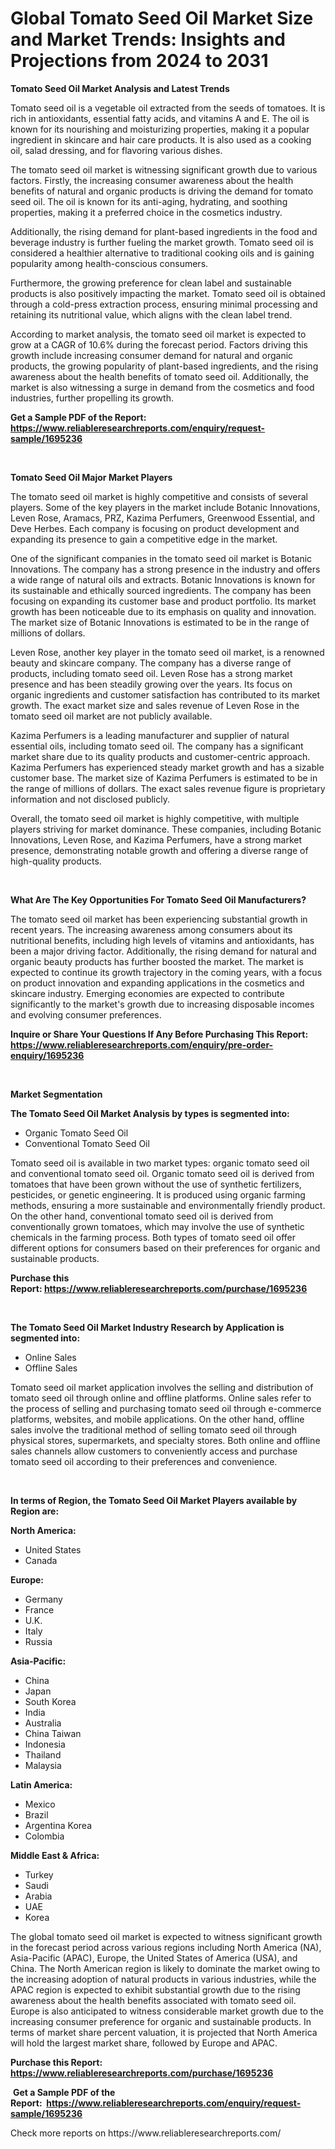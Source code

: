 <p><h1>Global Tomato Seed Oil Market Size and Market Trends: Insights and Projections from 2024 to 2031</h1></p><p><strong>Tomato Seed Oil Market Analysis and Latest Trends</strong></p>
<p><p>Tomato seed oil is a vegetable oil extracted from the seeds of tomatoes. It is rich in antioxidants, essential fatty acids, and vitamins A and E. The oil is known for its nourishing and moisturizing properties, making it a popular ingredient in skincare and hair care products. It is also used as a cooking oil, salad dressing, and for flavoring various dishes.</p><p>The tomato seed oil market is witnessing significant growth due to various factors. Firstly, the increasing consumer awareness about the health benefits of natural and organic products is driving the demand for tomato seed oil. The oil is known for its anti-aging, hydrating, and soothing properties, making it a preferred choice in the cosmetics industry.</p><p>Additionally, the rising demand for plant-based ingredients in the food and beverage industry is further fueling the market growth. Tomato seed oil is considered a healthier alternative to traditional cooking oils and is gaining popularity among health-conscious consumers.</p><p>Furthermore, the growing preference for clean label and sustainable products is also positively impacting the market. Tomato seed oil is obtained through a cold-press extraction process, ensuring minimal processing and retaining its nutritional value, which aligns with the clean label trend.</p><p>According to market analysis, the tomato seed oil market is expected to grow at a CAGR of 10.6% during the forecast period. Factors driving this growth include increasing consumer demand for natural and organic products, the growing popularity of plant-based ingredients, and the rising awareness about the health benefits of tomato seed oil. Additionally, the market is also witnessing a surge in demand from the cosmetics and food industries, further propelling its growth.</p></p>
<p><strong>Get a Sample PDF of the Report:&nbsp; <a href="https://www.reliableresearchreports.com/enquiry/request-sample/1695236">https://www.reliableresearchreports.com/enquiry/request-sample/1695236</a></strong></p>
<p>&nbsp;</p>
<p><strong>Tomato Seed Oil Major Market Players</strong></p>
<p><p>The tomato seed oil market is highly competitive and consists of several players. Some of the key players in the market include Botanic Innovations, Leven Rose, Aramacs, PRZ, Kazima Perfumers, Greenwood Essential, and Deve Herbes. Each company is focusing on product development and expanding its presence to gain a competitive edge in the market.</p><p>One of the significant companies in the tomato seed oil market is Botanic Innovations. The company has a strong presence in the industry and offers a wide range of natural oils and extracts. Botanic Innovations is known for its sustainable and ethically sourced ingredients. The company has been focusing on expanding its customer base and product portfolio. Its market growth has been noticeable due to its emphasis on quality and innovation. The market size of Botanic Innovations is estimated to be in the range of millions of dollars.</p><p>Leven Rose, another key player in the tomato seed oil market, is a renowned beauty and skincare company. The company has a diverse range of products, including tomato seed oil. Leven Rose has a strong market presence and has been steadily growing over the years. Its focus on organic ingredients and customer satisfaction has contributed to its market growth. The exact market size and sales revenue of Leven Rose in the tomato seed oil market are not publicly available.</p><p>Kazima Perfumers is a leading manufacturer and supplier of natural essential oils, including tomato seed oil. The company has a significant market share due to its quality products and customer-centric approach. Kazima Perfumers has experienced steady market growth and has a sizable customer base. The market size of Kazima Perfumers is estimated to be in the range of millions of dollars. The exact sales revenue figure is proprietary information and not disclosed publicly.</p><p>Overall, the tomato seed oil market is highly competitive, with multiple players striving for market dominance. These companies, including Botanic Innovations, Leven Rose, and Kazima Perfumers, have a strong market presence, demonstrating notable growth and offering a diverse range of high-quality products.</p></p>
<p>&nbsp;</p>
<p><strong>What Are The Key Opportunities For Tomato Seed Oil Manufacturers?</strong></p>
<p><p>The tomato seed oil market has been experiencing substantial growth in recent years. The increasing awareness among consumers about its nutritional benefits, including high levels of vitamins and antioxidants, has been a major driving factor. Additionally, the rising demand for natural and organic beauty products has further boosted the market. The market is expected to continue its growth trajectory in the coming years, with a focus on product innovation and expanding applications in the cosmetics and skincare industry. Emerging economies are expected to contribute significantly to the market's growth due to increasing disposable incomes and evolving consumer preferences.</p></p>
<p><strong>Inquire or Share Your Questions If Any Before Purchasing This Report: <a href="https://www.reliableresearchreports.com/enquiry/pre-order-enquiry/1695236">https://www.reliableresearchreports.com/enquiry/pre-order-enquiry/1695236</a></strong></p>
<p>&nbsp;</p>
<p><strong>Market Segmentation</strong></p>
<p><strong>The Tomato Seed Oil Market Analysis by types is segmented into:</strong></p>
<p><ul><li>Organic Tomato Seed Oil</li><li>Conventional Tomato Seed Oil</li></ul></p>
<p><p>Tomato seed oil is available in two market types: organic tomato seed oil and conventional tomato seed oil. Organic tomato seed oil is derived from tomatoes that have been grown without the use of synthetic fertilizers, pesticides, or genetic engineering. It is produced using organic farming methods, ensuring a more sustainable and environmentally friendly product. On the other hand, conventional tomato seed oil is derived from conventionally grown tomatoes, which may involve the use of synthetic chemicals in the farming process. Both types of tomato seed oil offer different options for consumers based on their preferences for organic and sustainable products.</p></p>
<p><strong>Purchase this Report:&nbsp;<a href="https://www.reliableresearchreports.com/purchase/1695236">https://www.reliableresearchreports.com/purchase/1695236</a></strong></p>
<p>&nbsp;</p>
<p><strong>The Tomato Seed Oil Market Industry Research by Application is segmented into:</strong></p>
<p><ul><li>Online Sales</li><li>Offline Sales</li></ul></p>
<p><p>Tomato seed oil market application involves the selling and distribution of tomato seed oil through online and offline platforms. Online sales refer to the process of selling and purchasing tomato seed oil through e-commerce platforms, websites, and mobile applications. On the other hand, offline sales involve the traditional method of selling tomato seed oil through physical stores, supermarkets, and specialty stores. Both online and offline sales channels allow customers to conveniently access and purchase tomato seed oil according to their preferences and convenience.</p></p>
<p>&nbsp;</p>
<p><strong>In terms of Region, the Tomato Seed Oil Market Players available by Region are:</strong></p>
<p>
    <p> <strong> North America: </strong>
        <ul>
            <li>United States</li>
            <li>Canada</li>
        </ul>
        </p> 
    <p> <strong> Europe: </strong>
        <ul>
            <li>Germany</li>
            <li>France</li>
            <li>U.K.</li>
            <li>Italy</li>
            <li>Russia</li>
        </ul>
        </p> 
    <p> <strong> Asia-Pacific: </strong>
        <ul>
            <li>China</li>
            <li>Japan</li>
            <li>South Korea</li>
            <li>India</li>
            <li>Australia</li>
            <li>China Taiwan</li>
            <li>Indonesia</li>
            <li>Thailand</li>
            <li>Malaysia</li>
        </ul>
        </p> 
    <p> <strong> Latin America: </strong>
        <ul>
            <li>Mexico</li>
            <li>Brazil</li>
            <li>Argentina Korea</li>
            <li>Colombia</li>
        </ul>
        </p> 
    <p> <strong> Middle East & Africa: </strong>
        <ul>
            <li>Turkey</li>
            <li>Saudi</li>
            <li>Arabia</li>
            <li>UAE</li>
            <li>Korea</li>
        </ul>
    </p>
    </p>
<p><p>The global tomato seed oil market is expected to witness significant growth in the forecast period across various regions including North America (NA), Asia-Pacific (APAC), Europe, the United States of America (USA), and China. The North American region is likely to dominate the market owing to the increasing adoption of natural products in various industries, while the APAC region is expected to exhibit substantial growth due to the rising awareness about the health benefits associated with tomato seed oil. Europe is also anticipated to witness considerable market growth due to the increasing consumer preference for organic and sustainable products. In terms of market share percent valuation, it is projected that North America will hold the largest market share, followed by Europe and APAC.</p></p>
<p><strong>Purchase this Report: <a href="https://www.reliableresearchreports.com/purchase/1695236">https://www.reliableresearchreports.com/purchase/1695236</a></strong></p>
<p>&nbsp;<strong>Get a Sample PDF of the Report:&nbsp;&nbsp;<a href="https://www.reliableresearchreports.com/enquiry/request-sample/1695236">https://www.reliableresearchreports.com/enquiry/request-sample/1695236</a></strong></p>
<p><strong></strong></p>
<p>Check more reports on https://www.reliableresearchreports.com/</p>